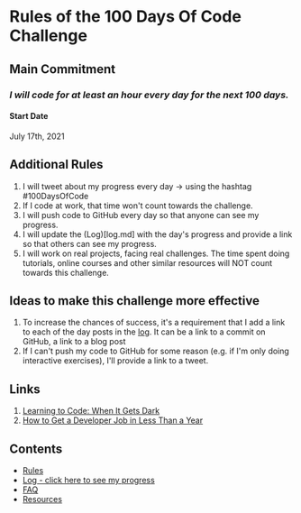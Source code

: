 # Rules of the 100 Days Of Code Challenge

## Main Commitment
### *I will code for at least an hour every day for the next 100 days.*

#### Start Date
July 17th, 2021

## Additional Rules
1. I will tweet about my progress every day -> using the hashtag #100DaysOfCode
2. If I code at work, that time won't count towards the challenge.
3. I will push code to GitHub every day so that anyone can see my progress.
4. I will update the (Log)[log.md] with the day's progress and provide a link so that others can see my progress.
5. I will work on real projects, facing real challenges. The time spent doing tutorials, online courses and other similar resources will NOT count towards this challenge. 


## Ideas to make this challenge more effective
1. To increase the chances of success, it's a requirement that I add a link to each of the day posts in the [log](log.md). It can be a link to a commit on GitHub, a link to a blog post
2. If I can't push my code to GitHub for some reason (e.g. if I'm only doing interactive exercises), I'll provide a link to a tweet.

## Links
1. [Learning to Code: When It Gets Dark](https://www.freecodecamp.org/news/learning-to-code-when-it-gets-dark-e485edfb58fd/)
2. [How to Get a Developer Job in Less Than a Year](https://www.freecodecamp.org/news/how-to-get-a-developer-job-in-less-than-a-year-c27bbfe71645/)

## Contents
* [Rules](rules.md)
* [Log - click here to see my progress](log.md)
* [FAQ](FAQ.md)
* [Resources](resources.md)
